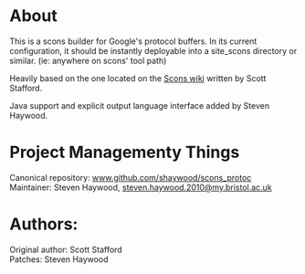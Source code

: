 About  
=====
This is a scons builder for Google's protocol buffers. In its current configuration, it should
be instantly deployable into a site_scons directory or similar. (ie: anywhere on scons' tool path)

Heavily based on the one located on the [Scons wiki](http://scons.org/wiki/ProtocBuilder) written by Scott Stafford.

Java support and explicit output language interface added by Steven Haywood.

Project Managementy Things  
==========================
Canonical repository: www.github.com/shaywood/scons_protoc  
Maintainer: Steven Haywood, steven.haywood.2010@my.bristol.ac.uk  

Authors:   
========
Original author: Scott Stafford  
Patches: Steven Haywood
